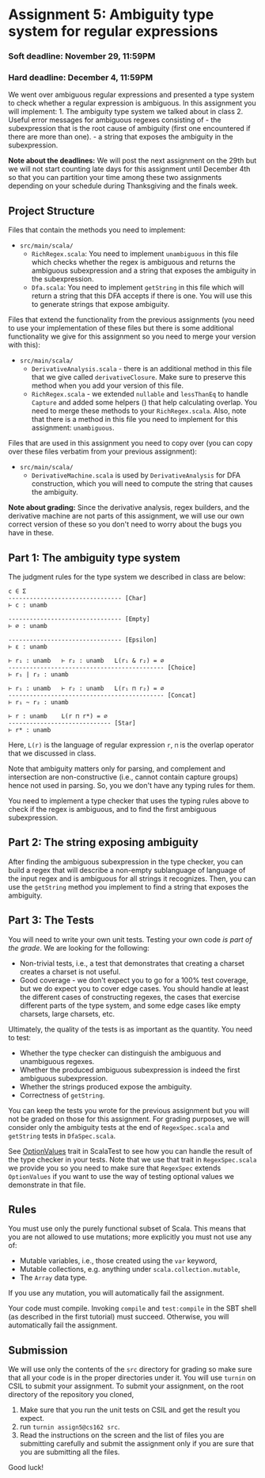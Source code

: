 # Assignment 5: Ambiguity type system for regular expressions

### Soft deadline: November 29, 11:59PM
### Hard deadline: December 4, 11:59PM

We went over ambiguous regular expressions and presented a type system
to check whether a regular expression is ambiguous. In this assignment
you will implement:
    1. The ambiguity type system we talked about in class
    2. Useful error messages for ambiguous regexes consisting of
        - the subexpression that is the root cause of ambiguity (first
         one encountered if there are more than one).
        - a string that exposes the ambiguity in the subexpression.

**Note about the deadlines:** We will post the next assignment on the
29th but we will not start counting late days for this assignment
until December 4th so that you can partition your time among these two
assignments depending on your schedule during Thanksgiving and the
finals week.

## Project Structure

Files that contain the methods you need to implement:

 - `src/main/scala/`
   - `RichRegex.scala`: You need to implement `unambiguous` in this
     file which checks whether the regex is ambiguous and returns the
     ambiguous subexpression and a string that exposes the ambiguity
     in the subexpression.
   - `Dfa.scala`: You need to implement `getString` in this file which
     will return a string that this DFA accepts if there is one. You
     will use this to generate strings that expose ambiguity.

Files that extend the functionality from the previous assignments (you
need to use your implementation of these files but there is some
additional functionality we give for this assignment so you need to
merge your version with this):

  - `src/main/scala/`
    - `DerivativeAnalysis.scala` - there is an additional method in
      this file that we give called `derivativeClosure`. Make sure to
      preserve this method when you add your version of this file.
    - `RichRegex.scala` - we extended `nullable` and `lessThanEq` to
      handle `Capture` and added some helpers () that help calculating
      overlap. You need to merge these methods to your
      `RichRegex.scala`. Also, note that there is a method in this
      file you need to implement for this assignment: `unambiguous`.
 
   
Files that are used in this assignment you need to copy over (you can
copy over these files verbatim from your previous assignment):

 - `src/main/scala/`
   - `DerivativeMachine.scala` is used by `DerivativeAnalysis` for DFA
     construction, which you will need to compute the string that
     causes the ambiguity.

**Note about grading:** Since the derivative analysis, regex builders,
and the derivative machine are not parts of this assignment, we will
use our own correct version of these so you don't need to worry about
the bugs you have in these.

## Part 1: The ambiguity type system

The judgment rules for the type system we described in class are below:

```
c ∈ Σ
-------------------------------- [Char]
⊢ c : unamb

-------------------------------- [Empty]
⊢ ∅ : unamb

-------------------------------- [Epsilon]
⊢ ε : unamb

⊢ r₁ : unamb   ⊢ r₂ : unamb   L(r₁ & r₂) = ∅
-------------------------------------------- [Choice]
⊢ r₁ | r₂ : unamb

⊢ r₁ : unamb   ⊢ r₂ : unamb   L(r₁ ⊓ r₂) = ∅
-------------------------------------------- [Concat]
⊢ r₁ ~ r₂ : unamb

⊢ r : unamb    L(r ⊓ r*) = ∅
----------------------------- [Star]
⊢ r* : unamb
```

Here, `L(r)` is the language of regular expression `r`, `⊓` is the
overlap operator that we discussed in class.

Note that ambiguity matters only for parsing, and complement and
intersection are non-constructive (i.e., cannot contain capture
groups) hence not used in parsing. So, you we don't have any typing
rules for them.

You need to implement a type checker that uses the typing rules above
to check if the regex is ambiguous, and to find the first ambiguous
subexpression.

## Part 2: The string exposing ambiguity

After finding the ambiguous subexpression in the type checker, you can
build a regex that will describe a non-empty sublanguage of language
of the input regex and is ambiguous for all strings it
recognizes. Then, you can use the `getString` method you implement to find a
string that exposes the ambiguity.

## Part 3: The Tests

You will need to write your own unit tests. Testing your own code *is
part of the grade*. We are looking for the following:
  - Non-trivial tests, i.e., a test that demonstrates that creating a
    charset creates a charset is not useful.
  - Good coverage - we don't expect you to go for a 100% test
    coverage, but we do expect you to cover edge cases. You should
    handle at least the different cases of constructing regexes, the
    cases that exercise different parts of the type system, and
    some edge cases like empty charsets, large charsets, etc.

Ultimately, the quality of the tests is as important as the quantity. You
need to test:
  - Whether the type checker can distinguish the ambiguous and
    unambiguous regexes.
  - Whether the produced ambiguous subexpression is indeed the first
    ambiguous subexpression.
  - Whether the strings produced expose the ambiguity.
  - Correctness of  `getString`.

You can keep the tests you wrote for the previous assignment but you
will not be graded on those for this assignment. For grading purposes,
we will consider only the ambiguity tests at the end of `RegexSpec.scala` and
`getString` tests in `DfaSpec.scala`.

See
[OptionValues](http://www.scalatest.org/user_guide/using_OptionValues)
trait in ScalaTest to see how you can handle the result of the type
checker in your tests. Note that we use that trait in
`RegexSpec.scala` we provide you so you need to make sure that
`RegexSpec` extends `OptionValues` if you want to use the way of
testing optional values we demonstrate in that file.

## Rules

You must use only the purely functional subset of Scala. This means
that you are not allowed to use mutations; more explicitly you must
not use any of:
  - Mutable variables, i.e., those created using the `var` keyword,
  - Mutable collections, e.g. anything under
    `scala.collection.mutable`,
  - The `Array` data type.

If you use any mutation, you will automatically fail the assignment.

Your code must compile. Invoking `compile` and `test:compile` in the
SBT shell (as described in the first tutorial) must
succeed. Otherwise, you will automatically fail the assignment.

## Submission

We will use only the contents of the `src` directory for grading so
make sure that all your code is in the proper directories under it.
You will use `turnin` on CSIL to submit your assignment.  To submit
your assignment, on the root directory of the repository you cloned,

  1. Make sure that you run the unit tests on CSIL and get the result
       you expect.
  2. run `turnin assign5@cs162 src`.
  3. Read the instructions on the screen and the list of files you are
       submitting carefully and submit the assignment only if you are
       sure that you are submitting all the files.

Good luck!
